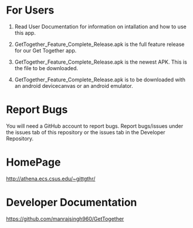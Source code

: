 # For Users

1. Read User Documentation for information on intallation and how to use this app.

2. GetTogether_Feature_Complete_Release.apk is the full feature release for our Get Together app. 

3. GetTogether_Feature_Complete_Release.apk is the newest APK. This is the file to be downloaded.  

4. GetTogether_Feature_Complete_Release.apk is to be downloaded with an android devicecanvas or an android emulator. 

# Report Bugs

You will need a GitHub account to report bugs.
Report bugs/issues under the issues tab of this repository or the issues tab in the Developer Repository.

# HomePage
http://athena.ecs.csus.edu/~gittgthr/

# Developer Documentation
https://github.com/manrajsingh960/GetTogether
